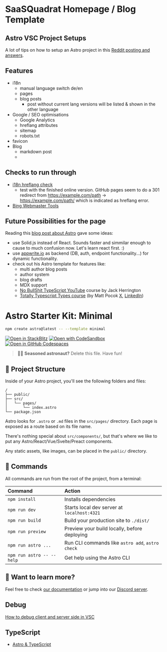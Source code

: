 # SaaSQuadrat Homepage / Blog Template

## Astro VSC Project Setups

A lot of tips on how to setup an Astro project in this [Reddit posting and answers](https://www.reddit.com/r/astrojs/comments/1b69spo/what_does_your_astro_development_setup_look_like/).

## Features

* i18n
  * manual language switch de/en
  * pages
  * blog posts
    * post without current lang versions will be listed & shown in the other language
* Google / SEO optimisations
  * Google Analytics
  * hreflang attributes
  * sitemap
  * robots.txt
* favicon
* Blog
  * markdown post
  * 

## Checks to run through

* [i18n hreflang check](https://app.hreflang.org/)
  * test with the finished online version. GitHub pages seem to do a 301 redirect from https://example.com/path -> https://example.com/path/ which is indicated as hreflang error.
* [Bing Webmaster Tools](https://www.bing.com/webmasters/about)

## Future Possibilities for the page

Reading this [blog post about Astro](https://www.eddyvinck.com/blog/what-is-astro/) gave some ideas:

* use Solid.js instead of React. Sounds faster and simmilar enough to cause to much confusion now. Let's learn react first. :)
* use [appwrite.io](https://appwrite.io/) as backend (DB, auth, endpoint functionality...) for dynamic functionality.
* check out his Astro template for features like:
  * multi author blog posts
  * author system
  * blog drafts
  * MDX support
  * [No BullShit TypeScript YouTube](https://www.youtube.com/playlist?list=PLNqp92_EXZBJYFrpEzdO2EapvU0GOJ09n) course by Jack Herrington
  * [Totally Typescript Types course]() (by Matt Pocok [X](https://x.com/mattpocockuk?lang=en), [LinkedIn](https://www.linkedin.com/in/mapocock/?originalSubdomain=uk))

# Astro Starter Kit: Minimal

```sh
npm create astro@latest -- --template minimal
```

[![Open in StackBlitz](https://developer.stackblitz.com/img/open_in_stackblitz.svg)](https://stackblitz.com/github/withastro/astro/tree/latest/examples/minimal)
[![Open with CodeSandbox](https://assets.codesandbox.io/github/button-edit-lime.svg)](https://codesandbox.io/p/sandbox/github/withastro/astro/tree/latest/examples/minimal)
[![Open in GitHub Codespaces](https://github.com/codespaces/badge.svg)](https://codespaces.new/withastro/astro?devcontainer_path=.devcontainer/minimal/devcontainer.json)

> 🧑‍🚀 **Seasoned astronaut?** Delete this file. Have fun!

## 🚀 Project Structure

Inside of your Astro project, you'll see the following folders and files:

```text
/
├── public/
├── src/
│   └── pages/
│       └── index.astro
└── package.json
```

Astro looks for `.astro` or `.md` files in the `src/pages/` directory. Each page is exposed as a route based on its file name.

There's nothing special about `src/components/`, but that's where we like to put any Astro/React/Vue/Svelte/Preact components.

Any static assets, like images, can be placed in the `public/` directory.

## 🧞 Commands

All commands are run from the root of the project, from a terminal:

| Command                   | Action                                           |
| :------------------------ | :----------------------------------------------- |
| `npm install`             | Installs dependencies                            |
| `npm run dev`             | Starts local dev server at `localhost:4321`      |
| `npm run build`           | Build your production site to `./dist/`          |
| `npm run preview`         | Preview your build locally, before deploying     |
| `npm run astro ...`       | Run CLI commands like `astro add`, `astro check` |
| `npm run astro -- --help` | Get help using the Astro CLI                     |

## 👀 Want to learn more?

Feel free to check [our documentation](https://docs.astro.build) or jump into our [Discord server](https://astro.build/chat).

## Debug

[How to debug client and server side in VSC](https://blogthedata.com/post/how-to-debug-an-astro-app/)

## TypeScript

* [Astro & TypeScript](https://docs.astro.build/en/guides/typescript/)